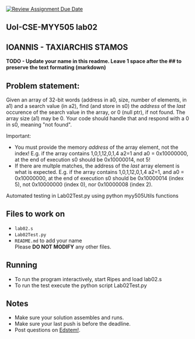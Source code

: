 [![Review Assignment Due Date](https://classroom.github.com/assets/deadline-readme-button-22041afd0340ce965d47ae6ef1cefeee28c7c493a6346c4f15d667ab976d596c.svg)](https://classroom.github.com/a/vImBDswZ)

## UoI-CSE-MYY505 lab02

## IOANNIS - TAXIARCHIS STAMOS

**TODO - Update your name in this readme. Leave 1 space after the ## to preserve the text formating (markdown)**



## Problem statement:
Given an array of 32-bit words (address in a0, size, number of elements, in a1) and a search value (in a2), find (and store in s0) the *address* of the *last* occurence of the search value in the array, or 0 (null ptr), if not found. The array size (a1) may be 0. Your code should handle that and respond with a 0 in s0, meaning "not found".

Important:
* You must provide the memory *address* of the array element, not the index!
E.g. if the array contains 1,0,1,12,0,1,4 a2=1 and a0 = 0x10000000, at the end of execution s0 should be 0x10000014, not 5!
* If there are multple matches, the address of the *last* array element is what is expected.
E.g. if the array contains 1,0,1,12,0,1,4 a2=1, and a0 = 0x10000000, at the end of execution s0 should be 0x10000014 (index 5), not 0x10000000 (index 0), nor 0x10000008 (index 2).

Automated testing in Lab02Test.py using python myy505Utils functions
 
## Files to work on
* `lab02.s` 
* `Lab02Test.py` 
* `README.md` to add your name<br/>
Please **DO NOT MODIFY** any other files. 
      
## Running 
* To run the program interactively, start Ripes and load lab02.s
* To run the test execute the python script Lab02Test.py


## Notes
* Make sure your solution assembles and runs.
* Make sure your last push is before the deadline.
* Post questions on [Edstem!](https://edstem.org/us/courses/67636/discussion/).
